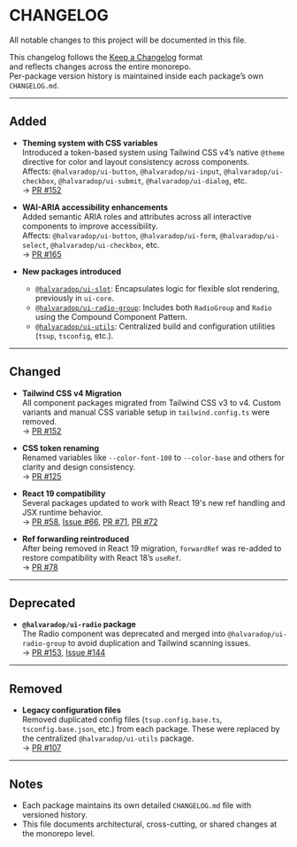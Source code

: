# CHANGELOG

All notable changes to this project will be documented in this file.

This changelog follows the [Keep a Changelog](https://keepachangelog.com/en/1.1.0/) format  
and reflects changes across the entire monorepo.  
Per-package version history is maintained inside each package’s own `CHANGELOG.md`.

---

## Added

- **Theming system with CSS variables**  
  Introduced a token-based system using Tailwind CSS v4’s native `@theme` directive for color and layout consistency across components.  
  Affects: `@halvaradop/ui-button`, `@halvaradop/ui-input`, `@halvaradop/ui-checkbox`, `@halvaradop/ui-submit`, `@halvaradop/ui-dialog`, etc.  
  → [PR #152](https://github.com/halvaradop/ui/pull/152)

- **WAI-ARIA accessibility enhancements**  
  Added semantic ARIA roles and attributes across all interactive components to improve accessibility.  
  Affects: `@halvaradop/ui-button`, `@halvaradop/ui-form`, `@halvaradop/ui-select`, `@halvaradop/ui-checkbox`, etc.  
  → [PR #165](https://github.com/halvaradop/ui/pull/165)

- **New packages introduced**
  - [`@halvaradop/ui-slot`](https://github.com/halvaradop/ui/pull/151): Encapsulates logic for flexible slot rendering, previously in `ui-core`.
  - [`@halvaradop/ui-radio-group`](https://github.com/halvaradop/ui/pull/153): Includes both `RadioGroup` and `Radio` using the Compound Component Pattern.
  - [`@halvaradop/ui-utils`](https://github.com/halvaradop/ui/pull/107): Centralized build and configuration utilities (`tsup`, `tsconfig`, etc.).

---

## Changed

- **Tailwind CSS v4 Migration**  
  All component packages migrated from Tailwind CSS v3 to v4. Custom variants and manual CSS variable setup in `tailwind.config.ts` were removed.  
  → [PR #152](https://github.com/halvaradop/ui/pull/152)

- **CSS token renaming**  
  Renamed variables like `--color-font-100` to `--color-base` and others for clarity and design consistency.  
  → [PR #125](https://github.com/halvaradop/ui/pull/125)

- **React 19 compatibility**  
  Several packages updated to work with React 19's new ref handling and JSX runtime behavior.  
  → [PR #58](https://github.com/halvaradop/ui/pull/58), [Issue #66](https://github.com/halvaradop/ui/issues/66), [PR #71](https://github.com/halvaradop/ui/pull/71), [PR #72](https://github.com/halvaradop/ui/pull/72)

- **Ref forwarding reintroduced**  
  After being removed in React 19 migration, `forwardRef` was re-added to restore compatibility with React 18’s `useRef`.  
  → [PR #78](https://github.com/halvaradop/ui/pull/78)

---

## Deprecated

- **`@halvaradop/ui-radio` package**  
  The Radio component was deprecated and merged into `@halvaradop/ui-radio-group` to avoid duplication and Tailwind scanning issues.  
  → [PR #153](https://github.com/halvaradop/ui/pull/153), [Issue #144](https://github.com/halvaradop/ui/issues/144)

---

## Removed

- **Legacy configuration files**  
  Removed duplicated config files (`tsup.config.base.ts`, `tsconfig.base.json`, etc.) from each package. These were replaced by the centralized `@halvaradop/ui-utils` package.  
  → [PR #107](https://github.com/halvaradop/ui/pull/107)

---

## Notes

- Each package maintains its own detailed `CHANGELOG.md` file with versioned history.
- This file documents architectural, cross-cutting, or shared changes at the monorepo level.
